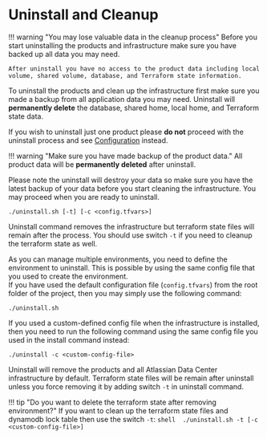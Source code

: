 # Uninstall and Cleanup 

!!! warning "You may lose valuable data in the cleanup process"
    Before you start uninstalling the products and infrastructure make sure you have backed up all data you may need. 
    
    After uninstall you have no access to the product data including local volume, shared volume, database, and Terraform state information. 


To uninstall the products and clean up the infrastructure first make sure you made a backup from all application data you may need.
Uninstall will **permanently delete** the database, shared home, local home, and Terraform state data.

If you wish to uninstall just one product please **do not** proceed with the uninstall process and see [Configuration](CONFIGURATION.md) instead. 

!!! warning "Make sure you have made backup of the product data."
    All product data will be **permanently deleted** after uninstall.

Please note the uninstall will destroy your data so make sure you have the latest backup of your data before you start cleaning the infrastructure.
You may proceed when you are ready to uninstall. 

```shell
./uninstall.sh [-t] [-c <config.tfvars>]
```
Uninstall command removes the infrastructure but terraform state files will remain after the process. 
You should use switch `-t` if you need to cleanup the terraform state as well.

As you can manage multiple environments, you need to define the environment to uninstall. 
This is possible by using the same config file that you used to create the environment.  
If you have used the default configuration file (`config.tfvars`) from the root folder of the project, then you may simply use the following command:

```shell 
./uninstall.sh
```

If you used a custom-defined config file when the infrastructure is installed, then you need to run the following command using the same config file you used in the install command instead:
```
./uninstall -c <custom-config-file>
```

Uninstall will remove the products and all Atlassian Data Center infrastructure by default. 
Terraform state files will be remain after uninstall unless you force removing it by adding switch `-t` in uninstall command. 

!!! tip "Do you want to delete the terraform state after removing environment?"
    If you want to clean up the terraform state files and dynamodb lock table then use the switch `-t`:
    ```shell 
    ./uninstall.sh -t [-c <custom-config-file>]
    ```

